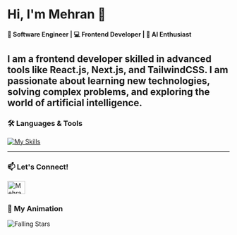 <h1 align="left">Hi, I'm Mehran 👋</h1>

**🚀 Software Engineer | 💻 Frontend Developer | 🤖 AI Enthusiast**  

I am a frontend developer skilled in advanced tools like React.js, Next.js, and TailwindCSS. I am passionate about learning new technologies, solving complex problems, and exploring the world of artificial intelligence.
---

### 🛠️ Languages & Tools
[![My Skills](https://skillicons.dev/icons?i=nextjs,react,js,html,css,tailwind)](https://skillicons.dev)

---

### 📫 Let's Connect!
<p align="left">
  <a href="https://www.linkedin.com/in/mehran-bahari-933354224/" target="blank">
    <img align="center" src="https://raw.githubusercontent.com/rahuldkjain/github-profile-readme-generator/master/src/images/icons/Social/linked-in-alt.svg" alt="Mehran Bahari LinkedIn" height="30" width="40" />
  </a>
</p>
 

### 🌌 **My Animation**
![Falling Stars](https://media.giphy.com/media/WFZvB7VIXBgiz3oDXE/giphy.gif)
